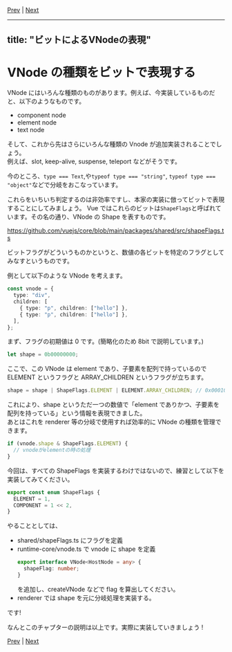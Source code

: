 [Prev](https://github.com/Ubugeeei/chibivue/blob/main/books/japanese/15_patch_keyed_children.md) | [Next](https://github.com/Ubugeeei/chibivue/blob/main/books/japanese/17_render_fragments.md)

---
title: "ビットによるVNodeの表現"
---

# VNode の種類をビットで表現する

VNode にはいろんな種類のものがあります。例えば、今実装しているものだと、以下のようなものです。

- component node
- element node
- text node

そして、これから先はさらにいろんな種類の Vnode が追加実装されることでしょう。  
例えば、slot, keep-alive, suspense, teleport などがそうです。

今のところ、`type === Text`,や`typeof type === "string"`, `typeof type === "object"`などで分岐をおこなっています。

これらをいちいち判定するのは非効率ですし、本家の実装に倣ってビットで表現することにしてみましょう。
Vue ではこれらのビットは`ShapeFlags`と呼ばれています。その名の通り、VNode の Shape を表すものです。

https://github.com/vuejs/core/blob/main/packages/shared/src/shapeFlags.ts

ビットフラグがどういうものかというと、数値の各ビットを特定のフラグとしてみなすというものです。

例として以下のような VNode を考えます。

```ts
const vnode = {
  type: "div",
  children: [
    { type: "p", children: ["hello"] },
    { type: "p", children: ["hello"] },
  ],
};
```

まず、フラグの初期値は 0 です。(簡略化のため 8bit で説明しています。)

```ts
let shape = 0b00000000;
```

ここで、この VNode は element であり、子要素を配列で持っているので ELEMENT というフラグと ARRAY_CHILDREN というフラグが立ちます。

```ts
shape = shape | ShapeFlags.ELEMENT | ELEMENT.ARRAY_CHILDREN; // 0x00010001
```

これにより、shape というただ一つの数値で「element でありかつ、子要素を配列を持っている」という情報を表現できました。  
あとはこれを renderer 等の分岐で使用すれば効率的に VNode の種類を管理できます。

```ts
if (vnode.shape & ShapeFlags.ELEMENT) {
  // vnodeがelementの時の処理
}
```

今回は、すべての ShapeFlags を実装するわけではないので、練習として以下を実装してみてください。

```ts
export const enum ShapeFlags {
  ELEMENT = 1,
  COMPONENT = 1 << 2,
}
```

やることとしては、

- shared/shapeFlags.ts にフラグを定義
- runtime-core/vnode.ts で vnode に shape を定義
  ```ts
  export interface VNode<HostNode = any> {
    shapeFlag: number;
  }
  ```
  を追加し、createVNode などで flag を算出してください。
- renderer では shape を元に分岐処理を実装する。

です!

なんとこのチャプターの説明は以上です。実際に実装していきましょう !


[Prev](https://github.com/Ubugeeei/chibivue/blob/main/books/japanese/15_patch_keyed_children.md) | [Next](https://github.com/Ubugeeei/chibivue/blob/main/books/japanese/17_render_fragments.md)